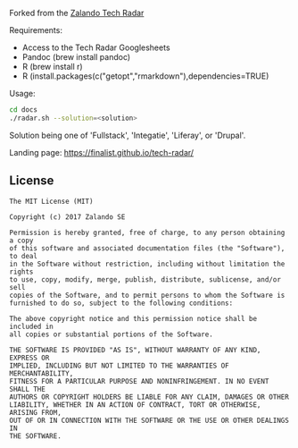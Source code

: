 Forked from the [Zalando Tech Radar](https://github.com/zalando/tech-radar)

Requirements:

- Access to the Tech Radar Googlesheets
- Pandoc (brew install pandoc)
- R (brew install r)
- R (install.packages(c("getopt","rmarkdown"),dependencies=TRUE)

Usage:

```bash
cd docs
./radar.sh --solution=<solution>
```

Solution being one of 'Fullstack', 'Integatie', 'Liferay', or 'Drupal'.

Landing page: https://finalist.github.io/tech-radar/

## License

```
The MIT License (MIT)

Copyright (c) 2017 Zalando SE

Permission is hereby granted, free of charge, to any person obtaining a copy
of this software and associated documentation files (the "Software"), to deal
in the Software without restriction, including without limitation the rights
to use, copy, modify, merge, publish, distribute, sublicense, and/or sell
copies of the Software, and to permit persons to whom the Software is
furnished to do so, subject to the following conditions:

The above copyright notice and this permission notice shall be included in
all copies or substantial portions of the Software.

THE SOFTWARE IS PROVIDED "AS IS", WITHOUT WARRANTY OF ANY KIND, EXPRESS OR
IMPLIED, INCLUDING BUT NOT LIMITED TO THE WARRANTIES OF MERCHANTABILITY,
FITNESS FOR A PARTICULAR PURPOSE AND NONINFRINGEMENT. IN NO EVENT SHALL THE
AUTHORS OR COPYRIGHT HOLDERS BE LIABLE FOR ANY CLAIM, DAMAGES OR OTHER
LIABILITY, WHETHER IN AN ACTION OF CONTRACT, TORT OR OTHERWISE, ARISING FROM,
OUT OF OR IN CONNECTION WITH THE SOFTWARE OR THE USE OR OTHER DEALINGS IN
THE SOFTWARE.
```
